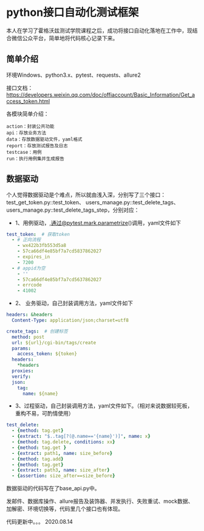 # python接口自动化测试框架
本人在学习了霍格沃兹测试学院课程之后，成功将接口自动化落地在工作中，现结合微信公众平台，简单地将代码核心记录下来。
## 简单介绍
环境Windows、python3.x、pytest、requests、allure2

接口文档：https://developers.weixin.qq.com/doc/offiaccount/Basic_Information/Get_access_token.html

各模块简单介绍：

    action：封装公共功能
    api：存放业务方法
    data：存放数据驱动文件，yaml格式
    report：存放测试报告及日志
    testcase：用例
    run：执行用例集并生成报告
## 数据驱动
个人觉得数据驱动是个难点，所以就由浅入深，分别写了三个接口：
test_get_token.py::test_token、
users_manage.py::test_delete_tags、
users_manage.py::test_delete_tags_step，分别对应：
* 1、用例驱动，,通过@pytest.mark.parametrize()调用，yaml文件如下
```yaml
test_token:  # 获取token
  - # 正向流程
    - wx422b3fb553d5a8
    - 57ca66df4e85bf7a7cd5837862027
    - expires_in
    - 7200
  - # appid为空
    - ''
    - 57ca66df4e85bf7a7cd5637862027
    - errcode
    - 41002
```
* 2、 业务驱动，自己封装调用方法，yaml文件如下
```yaml
headers: &headers
  Content-Type: application/json;charset=utf8

create_tags:  # 创建标签
  method: post
  url: ${url}/cgi-bin/tags/create
  params:
    access_token: ${token}
  headers:
    *headers
  proxies:
  verify:
  json:
    tag:
      name: ${name}
```
* 3、过程驱动，自己封装调用方法，yaml文件如下。（相对来说数据较死板，重构不易，可酌情使用）
```yaml
test_delete:
  - {method: tag.get}
  - {extract: "$..tag[?(@.name=='{name}')]", name: x}
  - {method: tag.delete, conditions: xx}
  - {method: tag.get }
  - {extract: path1, name: size_before}
  - {method: tag.add}
  - {method: tag.get}
  - {extract: path3, name: size_after}
  - {assertion: size_after==size_before}
```
数据驱动的代码写在了base_api.py中。

发邮件、数据库操作、allure报告及装饰器、并发执行、失败重试、mock数据、加解密、环境切换等，代码里几个接口也有体现。

代码更新中。。。 2020.08.14